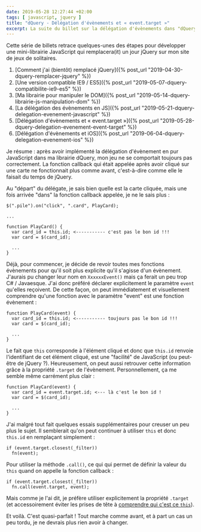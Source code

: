 ```yaml
---
date: 2019-05-28 12:27:44 +02:00
tags: [ javascript, jquery ]
title: "dQuery - Délégation d'évènements et « event.target »"
excerpt: La suite du billet sur la délégation d'évènements dans "dQuery" où je corrige ma fonction calllback pour retrouver correctement l'élément concerné par l'évènement.
---
```


<div class="encart" markdown="1">

Cette série de billets retrace quelques-unes des étapes pour développer une
mini-librairie JavaScript qui remplacera(it) un jour jQuery sur mon site de jeux
de solitaires.

1. [Comment j'ai (bientôt) remplacé jQuery]({% post_url "2019-04-30-dquery-remplacer-jquery" %})
2. [Une version compatible IE9 / ES5]({% post_url "2019-05-07-dquery-compatibilite-ie9-es5" %})
3. [Ma librairie pour manipuler le DOM]({% post_url "2019-05-14-dquery-librairie-js-manipulation-dom" %})
4. [La délégation des évènements en JS]({% post_url "2019-05-21-dquery-delegation-evenement-javascript" %})
5. [Délégation d'évènements et « event.target »]({% post_url "2019-05-28-dquery-delegation-evenement-event-target" %})
6. [Délégation d'évènements et iOS]({% post_url "2019-06-04-dquery-delegation-evenement-ios" %})

</div>

Je résume : après avoir implémenté la délégation d'évènement en pur JavaScript
dans ma librairie dQuery, mon jeu ne se comportait toujours pas correctement. La
fonction callback qui était appelée après avoir cliqué sur une carte ne
fonctionnait plus comme avant, c'est-à-dire comme elle le faisait du temps de
jQuery.

Au "départ" du délégate, je sais bien quelle est la carte cliquée, mais une fois
arrivée "dans" la fonction callback appelée, je ne le sais plus :

```
$(".pile").on("click", ".card", PlayCard);

...

function PlayCard() {
  var card_id = this.id; <----------- c'est pas le bon id !!!
  var card = $(card_id);

  ...
}
```

Déjà, pour commencer, je décide de revoir toutes mes fonctions évènements pour
qu'il soit plus explicite qu'il s'agisse d'un évènement. J'aurais pu changer
leur nom en `XxxxxxEvent()` mais ça ferait un peu trop C# / Javaesque. J'ai donc
préféré déclarer explicitement le paramètre `event` qu'elles reçoivent. De cette
façon, on peut immédiatement et visuellement comprendre qu'une fonction avec
le paramètre "event" est une fonction évènement :

```
function PlayCard(event) {
  var card_id = this.id; <----------- toujours pas le bon id !!!
  var card = $(card_id);

  ...
}
```

Le fait que `this` corresponde à l'élément cliqué et donc que `this.id` renvoie
l'identifiant de cet élément cliqué, est une "facilité" de JavaScript (ou
peut-être de jQuery ?). Heureusement, on peut aussi retrouver cette information
grâce à la propriété `.target` de l'évènement. Personnellement, ça me semble
même carrément plus clair :

```
function PlayCard(event) {
  var card_id = event.target.id; <--- là c'est le bon id !
  var card = $(card_id);

  ...
}
```

J'ai malgré tout fait quelques essais supplémentaires pour creuser un peu plus
le sujet. Il semblerait qu'on peut continuer à utiliser `this` et donc `this.id`
en remplaçant simplement :

```
if (event.target.closest(_filter))
  fn(event);
```

Pour utiliser la méthode `.call()`, ce qui qui permet de définir la valeur du
`this` quand on appelle la fonction callback :

```
if (event.target.closest(_filter))
  fn.call(event.target, event);
```

Mais comme je l'ai dit, je préfère utiliser explicitement la propriété `.target`
(et accessoirement éviter les prises de tête à [comprendre qui c'est ce
`this`](https://medium.com/quick-code/understanding-the-this-keyword-in-javascript-cb76d4c7c5e8)).

Et voilà. C'est quasi-parfait ! Tout marche comme avant, et à part un cas un peu
tordu, je ne devrais plus rien avoir à changer.
